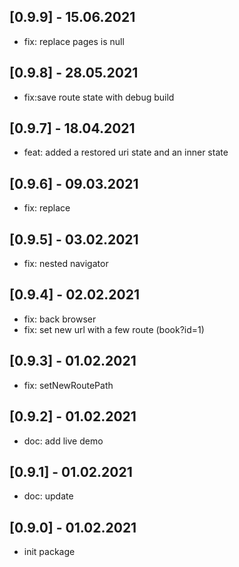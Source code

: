 ## [0.9.9] - 15.06.2021

- fix: replace pages is null
## [0.9.8] - 28.05.2021

- fix:save route state with debug build

## [0.9.7] - 18.04.2021

- feat: added a restored uri state and an inner state

## [0.9.6] - 09.03.2021

- fix: replace

## [0.9.5] - 03.02.2021

- fix: nested navigator

## [0.9.4] - 02.02.2021

- fix: back browser
- fix: set new url with a few route (book?id=1)

## [0.9.3] - 01.02.2021

- fix: setNewRoutePath

## [0.9.2] - 01.02.2021

- doc: add live demo

## [0.9.1] - 01.02.2021

- doc: update

## [0.9.0] - 01.02.2021

- init package
